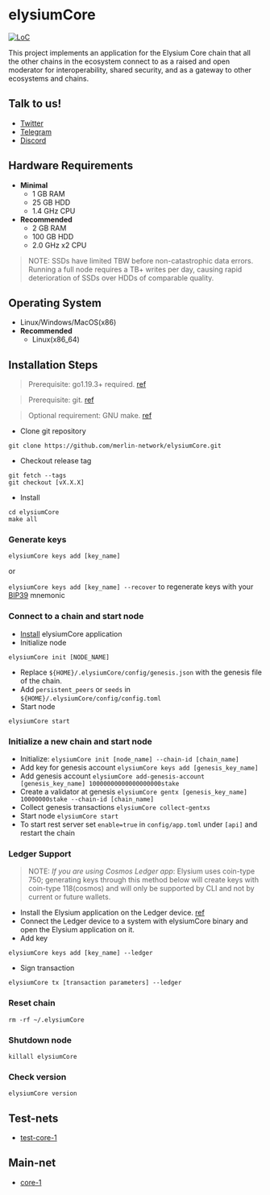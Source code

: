 # elysiumCore

[![LoC](https://tokei.rs/b1/github/elysiumOne/elysiumCore)](https://github.com/merlin-network/elysiumCore)

This project implements an application for the Elysium Core chain that all the other chains in the ecosystem connect
to as a raised and open moderator for interoperability, shared security, and as a gateway to other ecosystems and
chains.

## Talk to us!

* [Twitter](https://twitter.com/ElysiumOne)
* [Telegram](https://t.me/ElysiumOneChat)
* [Discord](https://discord.com/channels/796174129077813248)

## Hardware Requirements

* **Minimal**
    * 1 GB RAM
    * 25 GB HDD
    * 1.4 GHz CPU
* **Recommended**
    * 2 GB RAM
    * 100 GB HDD
    * 2.0 GHz x2 CPU

> NOTE: SSDs have limited TBW before non-catastrophic data errors. Running a full node requires a TB+ writes per day,
> causing rapid deterioration of SSDs over HDDs of comparable quality.

## Operating System

* Linux/Windows/MacOS(x86)
* **Recommended**
    * Linux(x86_64)

## Installation Steps

> Prerequisite: go1.19.3+ required. [ref](https://golang.org/doc/install)

> Prerequisite: git. [ref](https://github.com/git/git)

> Optional requirement: GNU make. [ref](https://www.gnu.org/software/make/manual/html_node/index.html)

* Clone git repository

```shell
git clone https://github.com/merlin-network/elysiumCore.git
```

* Checkout release tag

```shell
git fetch --tags
git checkout [vX.X.X]
```

* Install

```shell
cd elysiumCore
make all
```

### Generate keys

`elysiumCore keys add [key_name]`

or

`elysiumCore keys add [key_name] --recover` to regenerate keys with
your [BIP39](https://github.com/bitcoin/bips/tree/master/bip-0039) mnemonic

### Connect to a chain and start node

* [Install](#installation-steps) elysiumCore application
* Initialize node

```shell
elysiumCore init [NODE_NAME]
```

* Replace `${HOME}/.elysiumCore/config/genesis.json` with the genesis file of the chain.
* Add `persistent_peers` or `seeds` in `${HOME}/.elysiumCore/config/config.toml`
* Start node

```shell
elysiumCore start
```

### Initialize a new chain and start node

* Initialize: `elysiumCore init [node_name] --chain-id [chain_name]`
* Add key for genesis account `elysiumCore keys add [genesis_key_name]`
* Add genesis account `elysiumCore add-genesis-account [genesis_key_name] 10000000000000000000stake`
* Create a validator at genesis `elysiumCore gentx [genesis_key_name] 10000000stake --chain-id [chain_name]`
* Collect genesis transactions `elysiumCore collect-gentxs`
* Start node `elysiumCore start`
* To start rest server set `enable=true` in `config/app.toml` under `[api]` and restart the chain

### Ledger Support

> NOTE: *If you are using Cosmos Ledger app*: Elysium uses coin-type 750; generating keys through this method below
> will create keys with coin-type 118(cosmos) and will only be supported by CLI and not by current or future wallets.

* Install the Elysium application on the Ledger
  device. [ref](https://github.com/merlin-network/elysiumCore/blob/main/docs/resources/Ledger.md#install-the-elysium-ledger-application)
* Connect the Ledger device to a system with elysiumCore binary and open the Elysium application on it.
* Add key

```shell
elysiumCore keys add [key_name] --ledger
```

* Sign transaction

```shell
elysiumCore tx [transaction parameters] --ledger
```

### Reset chain

```shell
rm -rf ~/.elysiumCore
```

### Shutdown node

```shell
killall elysiumCore
```

### Check version

```shell
elysiumCore version
```

## Test-nets

* [test-core-1](https://github.com/merlin-network/genesisTransactions/tree/master/test-core-1)

## Main-net

* [core-1](https://github.com/merlin-network/genesisTransactions/tree/master/core-1)
